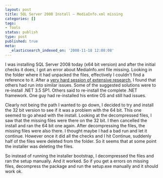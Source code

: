 ```yaml
---
layout: post
title: SQL Server 2008 Install – MediaInfo.xml missing
categories: []
tags:
- Tools
status: publish
type: post
published: true
meta:
  _elasticsearch_indexed_on: '2008-11-18 12:08:08'
---
```

<p>I was installing SQL Server 2008 today (x64 bit version) and after the initial checks it does, I got an error about MediaInfo.xml file missing. Looking in the folder where it had unpacked the files, effectively I couldn't find a reference to it. After a <a href="http://www.google.com">very hard session of extensive research</a>, I found that others had run into similar issues. Some of the suggested solutions were to re-install .NET 3.5 SP1. Others said to re-install the complete .NET framework. One guy had re-installed his entire OS and still had issues. </p>  <p>Clearly not being the path I wanted to go down, I decided to try and install the 32 bit version to see if it was a problem with the 64 bit. This one seemed to go ahead with the install. Looking at the decompressed files, I saw that the missing files were there on the 32 bit. I then cancelled the install and ran the 64 bit one again. After decompressing the files, the missing files were also there. I thought maybe I had a bad run and let it continue. However once it did all the checks and I hit Continue, suddenly half of the files were deleted from the folder. So it seems that at some point the installer was deleting the files. </p>  <p>So instead of running the installer bootstrap, I decompressed the files and ran the setup manually. And it worked. So if you get a errors on missing files, decompress the package and run the setup.exe manually and it should work ok.</p>
